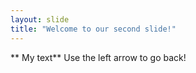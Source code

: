 ```yaml
---
layout: slide
title: "Welcome to our second slide!"
---
```

** My text**
Use the left arrow to go back!
